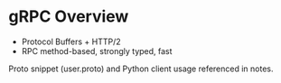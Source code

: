 # gRPC Overview

- Protocol Buffers + HTTP/2
- RPC method-based, strongly typed, fast

Proto snippet (user.proto) and Python client usage referenced in notes.
